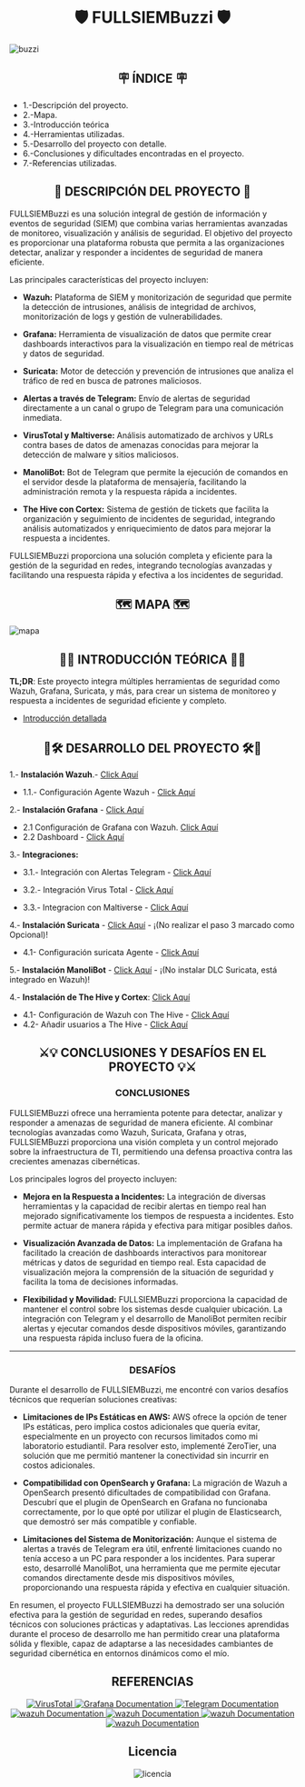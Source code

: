 
<h1 align="center">🛡️   FULLSIEMBuzzi  🛡️ </h1>




![buzzi](/img/buzzi.png)

<h2 align="center"> 🪧 ÍNDICE 🪧</h2>

- 1.-Descripción del proyecto.
- 2.-Mapa.
- 3.-Introducción teórica
- 4.-Herramientas utilizadas.
- 5.-Desarrollo del proyecto con detalle.
- 6.-Conclusiones y dificultades encontradas en el proyecto.
- 7.-Referencias utilizadas.

<h2 align="center"> 📝 DESCRIPCIÓN DEL PROYECTO 📝 </h2>

FULLSIEMBuzzi es una solución integral de gestión de información y eventos de seguridad (SIEM) que combina varias herramientas avanzadas de monitoreo, visualización y análisis de seguridad. El objetivo del proyecto es proporcionar una plataforma robusta que permita a las organizaciones detectar, analizar y responder a incidentes de seguridad de manera eficiente.

Las principales características del proyecto incluyen:

- **Wazuh:** Plataforma de SIEM y monitorización de seguridad que permite la detección de intrusiones, análisis de integridad de archivos, monitorización de logs y gestión de vulnerabilidades.

- **Grafana:** Herramienta de visualización de datos que permite crear dashboards interactivos para la visualización en tiempo real de métricas y datos de seguridad.

- **Suricata:** Motor de detección y prevención de intrusiones que analiza el tráfico de red en busca de patrones maliciosos.

- **Alertas a través de Telegram:** Envío de alertas de seguridad directamente a un canal o grupo de Telegram para una comunicación inmediata.

- **VirusTotal y Maltiverse:** Análisis automatizado de archivos y URLs contra bases de datos de amenazas conocidas para mejorar la detección de malware y sitios maliciosos.

- **ManoliBot:** Bot de Telegram que permite la ejecución de comandos en el servidor desde la plataforma de mensajería, facilitando la administración remota y la respuesta rápida a incidentes.
  
- **The Hive con Cortex:** Sistema de gestión de tickets que facilita la organización y seguimiento de incidentes de seguridad, integrando análisis automatizados y enriquecimiento de datos para mejorar la respuesta a incidentes.



FULLSIEMBuzzi proporciona una solución completa y eficiente para la gestión de la seguridad en redes, integrando tecnologías avanzadas y facilitando una respuesta rápida y efectiva a los incidentes de seguridad.



<h2 align="center"> 🗺️ MAPA 🗺️ </h2>


![mapa](/img/mapa1.png)



<h2 align="center"> 📓📌 INTRODUCCIÓN TEÓRICA 📌📓 </h2> 

**TL;DR**: Este proyecto integra múltiples herramientas de seguridad como Wazuh, Grafana, Suricata, y más, para crear un sistema de monitoreo y respuesta a incidentes de seguridad eficiente y completo. 

 - [Introducción detallada](/Guia/introduccionTeorica.md)



<h2 align="center"> 🔌🛠️ DESARROLLO DEL PROYECTO 🛠️🔌 </h2>

   1.- **Instalación Wazuh**.- [Click Aquí](https://documentation.wazuh.com/current/installation-guide/index.html)

   - 1.1.- Configuración Agente Wazuh - [Click Aquí](https://documentation.wazuh.com/current/installation-guide/wazuh-agent/index.html)
 

   2.- **Instalación Grafana** - [Click Aquí](https://github.com/Scosrom/monitorizacion/blob/master/graf.md)
   - 2.1 Configuración de Grafana con Wazuh. [Click Aquí](Guia/conf-graf-wazuh.md)
   - 2.2 Dashboard - [Click Aquí](Guia/Dashboard.json)
     
   3.- **Integraciones:**

   - 3.1.- Integración con Alertas Telegram - [Click Aquí](Guia/conf-telegram.md)

   - 3.2.- Integración Virus Total - [Click Aquí](https://documentation.wazuh.com/current/user-manual/capabilities/malware-detection/virus-total-integration.html)
   - 3.3.- Integracion con Maltiverse - [Click Aquí](https://documentation.wazuh.com/current/user-manual/manager/manual-integration.html#maltiverse)
   
   4.- **Instalación Suricata** - [Click Aquí](https://github.com/Scosrom/Suricata-Telegram/blob/main/README.md)  - ¡(No realizar el paso 3 marcado como Opcional)!
   - 4.1- Configuración suricata Agente - [Click Aquí](https://documentation.wazuh.com/current/proof-of-concept-guide/integrate-network-ids-suricata.html)
   
   5.- **Instalación ManoliBot** - [Click Aquí](https://github.com/Scosrom/ManoliBot-Telegram)  - ¡(No instalar DLC Suricata, está integrado en Wazuh)!

   4.- **Instalación de The Hive y Cortex**: [Click Aquí](https://docs.thehive-project.org/thehive/legacy/thehive3/installation/install-guide/#docker) 
   
   - 4.1- Configuración de Wazuh con The Hive - [Click Aquí](https://wazuh.com/blog/using-wazuh-and-thehive-for-threat-protection-and-incident-response/)
   - 4.2- Añadir usuarios a The Hive - [Click Aquí](https://hub.hive.app/hc/es/articles/15624489753885-A%C3%B1ade-nuevos-usuarios)

<h2 align="center"> ⚔️💡 CONCLUSIONES Y DESAFÍOS EN EL PROYECTO 💡⚔️ </h2>


<h3 align="center">  CONCLUSIONES </h3>

FULLSIEMBuzzi ofrece una herramienta potente para detectar, analizar y responder a amenazas de seguridad de manera eficiente. Al combinar tecnologías avanzadas como Wazuh, Suricata, Grafana y otras, FULLSIEMBuzzi proporciona una visión completa y un control mejorado sobre la infraestructura de TI, permitiendo una defensa proactiva contra las crecientes amenazas cibernéticas.

Los principales logros del proyecto incluyen:

- **Mejora en la Respuesta a Incidentes:** La integración de diversas herramientas y la capacidad de recibir alertas en tiempo real han mejorado significativamente los tiempos de respuesta a incidentes. Esto permite actuar de manera rápida y efectiva para mitigar posibles daños.

- **Visualización Avanzada de Datos:** La implementación de Grafana ha facilitado la creación de dashboards interactivos para monitorear métricas y datos de seguridad en tiempo real. Esta capacidad de visualización mejora la comprensión de la situación de seguridad y facilita la toma de decisiones informadas.

- **Flexibilidad y Movilidad:** FULLSIEMBuzzi proporciona la capacidad de mantener el control sobre los sistemas desde cualquier ubicación. La integración con Telegram y el desarrollo de ManoliBot permiten recibir alertas y ejecutar comandos desde dispositivos móviles, garantizando una respuesta rápida incluso fuera de la oficina.

---
<h3 align="center">  DESAFÍOS  </h3> 

Durante el desarrollo de FULLSIEMBuzzi, me encontré con varios desafíos técnicos que requerían soluciones creativas:

- **Limitaciones de IPs Estáticas en AWS:** AWS ofrece la opción de tener IPs estáticas, pero implica costos adicionales que quería evitar, especialmente en un proyecto con recursos limitados como mi laboratorio estudiantil. Para resolver esto, implementé ZeroTier, una solución que me permitió mantener la conectividad sin incurrir en costos adicionales.

- **Compatibilidad con OpenSearch y Grafana:** La migración de Wazuh a OpenSearch presentó dificultades de compatibilidad con Grafana. Descubrí que el plugin de OpenSearch en Grafana no funcionaba correctamente, por lo que opté por utilizar el plugin de Elasticsearch, que demostró ser más compatible y confiable.

- **Limitaciones del Sistema de Monitorización:** Aunque el sistema de alertas a través de Telegram era útil, enfrenté limitaciones cuando no tenía acceso a un PC para responder a los incidentes. Para superar esto, desarrollé ManoliBot, una herramienta que me permite ejecutar comandos directamente desde mis dispositivos móviles, proporcionando una respuesta rápida y efectiva en cualquier situación.

En resumen, el proyecto FULLSIEMBuzzi ha demostrado ser una solución efectiva para la gestión de seguridad en redes, superando desafíos técnicos con soluciones prácticas y adaptativas. Las lecciones aprendidas durante el proceso de desarrollo me han permitido crear una plataforma sólida y flexible, capaz de adaptarse a las necesidades cambiantes de seguridad cibernética en entornos dinámicos como el mío.


<h2 align="center">  REFERENCIAS   </h2> 


<p align="center">
  <a href="https://core.telegram.org/bots/api">
    <img src="/img/telegram_icon-icons.com_72055.png" alt="VirusTotal">
  </a>
 
  <a href="https://grafana.com/docs/grafana/latest/">
    <img src="/img/grafana_logo_icon_171048.png" alt="Grafana Documentation">
  </a>
  
  <a href="https://virustotal.zendesk.com/auth/v2/login/signin?return_to=https%3A%2F%2Fsupport.virustotal.com%2Fhc%2Fen-us%2Fcategories%2F360000162878-Documentation&theme=hc&locale=en-us&brand_id=209401&auth_origin=209401%2Ctrue%2Ctrue">
    <img src="/img/virustotal_logo_icon_171247.png" alt="Telegram Documentation">
  </a>

   <a href="https://documentation.wazuh.com/current/index.html">
    <img src="https://github.com/wazuh/wazuh-packages/blob/4.3/stack/dashboard/base/files/etc/custom_welcome/Assets/Favicons/mstile-70x70.png" alt="wazuh Documentation">
  </a>

  <a href="https://www.elastic.co/guide/index.html?utm_campaign=Google-B-EMEA-S-Exact&utm_content=Brand-Core-Documentation&utm_source=google&utm_medium=cpc&device=c&utm_term=elasticsearch%20docs&gad_source=1&gclid=CjwKCAjw9cCyBhBzEiwAJTUWNZthGgrAVbLvRKVWOs4oIYwnYyXwGLtc-bwDsNVoWe7kURp7-wwrVBoCdV8QAvD_BwE">
  <img src="/img/icons8-elasticsearch-74.png" alt="wazuh Documentation">
  </a>

  <a href="https://docs.thehive-project.org/">
  <img src="/img/thehive_resized.png" alt="wazuh Documentation">
  </a>

  <a href="https://docs.thehive-project.org/cortex/">
  <img src="/img/cortex (1).svg" alt="wazuh Documentation">
  </a>
  
</p>


<h2 align="center"> Licencia  </h2>

<p align="center">
  <img src="/img/88x31.png" alt="licencia">
</p>




